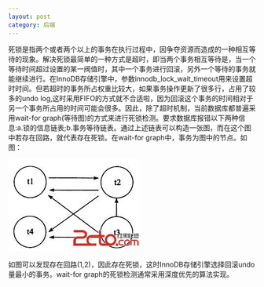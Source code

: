 ```yaml
---
layout: post
category: 后端
---
```


死锁是指两个或者两个以上的事务在执行过程中，因争夺资源而造成的一种相互等待的现象。解决死锁最简单的一种方式是超时，即当两个事务相互等待是，当一个等待时间超过设置的某一阀值时，其中一个事务进行回滚，另外一个等待的事务就能继续进行。在InnoDB存储引擎中，参数innodb_lock_wait_timeout用来设置超时时间。但若超时的事务所占权重比较大，如果事务操作更新了很多行，占用了较多的undo log,这时采用FIFO的方式就不合适啦，因为回滚这个事务的时间相对于另一个事务所占用的时间可能会很多。因此，除了超时机制，当前数据库都普遍采用wait-for graph(等待图)的方式来进行死锁检测。要求数据库报错以下两种信息:a.锁的信息链表;b.事务等待链表。通过上述链表可以构造一张图，而在这个图中若存在回路，就代表存在死锁。在wait-for graph中，事务为图中的节点。如图：

![](/assets/img/14819567625218.jpg)

如图可以发现存在回路(1,2)，因此存在死锁，这时InnoDB存储引擎选择回滚undo量最小的事务。wait-for graph的死锁检测通常采用深度优先的算法实现。 

